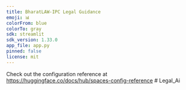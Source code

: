 ```yaml
---
title: BharatLAW-IPC Legal Guidance
emoji: 📊
colorFrom: blue
colorTo: gray
sdk: streamlit
sdk_version: 1.33.0
app_file: app.py
pinned: false
license: mit
---
```


Check out the configuration reference at https://huggingface.co/docs/hub/spaces-config-reference
#   L e g a l _ A i  
 